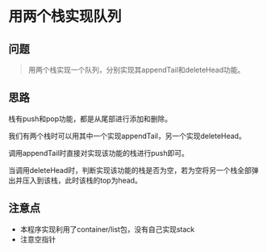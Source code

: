 # 用两个栈实现队列

## 问题

> 用两个栈实现一个队列，分别实现其appendTail和deleteHead功能。

## 思路

栈有push和pop功能，都是从尾部进行添加和删除。

我们有两个栈时可以用其中一个实现appendTail，另一个实现deleteHead。

调用appendTail时直接对实现该功能的栈进行push即可。

当调用deleteHead时，判断实现该功能的栈是否为空，若为空将另一个栈全部弹出并压入到该栈，此时该栈的top为head。

## 注意点

- 本程序实现利用了container/list包，没有自己实现stack
- 注意空指针
